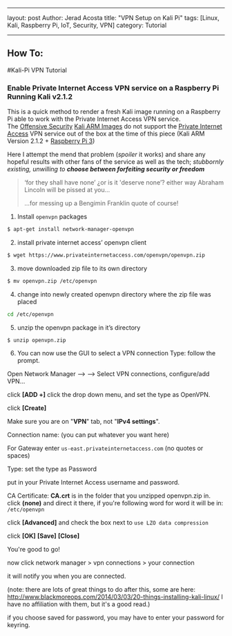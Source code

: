 - - -
layout: post
Author: Jerad Acosta
title: "VPN Setup on Kali Pi"
tags: [Linux, Kali, Raspberry Pi, IoT, Security, VPN]
category: Tutorial
- - -

## How To:

#Kali-Pi VPN Tutorial

### Enable Private Internet Access VPN service on a Raspberry Pi Running Kali v2.1.2

This is a quick method to render a fresh Kali image running on a Raspberry Pi able to work with the Private Internet Access VPN service.  
The [Offensive Security](https://www.offensive-security.com) [Kali ARM Images](https://www.offensive-security.com/kali-linux-arm-images/) do not support the [Private Internet Access](https://www.privateinternetaccess.com/) VPN service out of the box at the time of this piece (Kali ARM Version 2.1.2 + [Raspberry Pi 3](http://amzn.to/2o8mvpO))


Here I attempt the mend that problem (*spoiler* it works) and share any hopeful results with other fans of the service as well as the tech; _stubbornly existing, unwilling to **choose between forfeiting security or freedom**_
> ‘for they shall have none’
> ¿or is it 'deserve none’?
> either way Abraham Lincoln will be pissed at you...
>
>	...for messing up a Bengimin Franklin quote of course!


1. Install `openvpn` packages
```bash
$ apt-get install network-manager-openvpn
```

2. install private internet access’ openvpn client
```bash
$ wget https://www.privateinternetaccess.com/openvpn/openvpn.zip
```
3. move downloaded zip file to its own directory
```bash
$ mv openvpn.zip /etc/openvpn
```
4. change into newly created openvpn directory where the zip file was placed
```bash
cd /etc/openvpn
```

5. unzip the openvpn package in it’s directory
```bash
$ unzip openvpn.zip
```
6. You can now use the GUI to select a VPN connection Type: follow the prompt.


Open Network Manager -->
--> Select VPN connections, configure/add VPN...

click   **[ADD +]**   click the drop down menu, and set the type as OpenVPN.

click   **[Create]**

Make sure you are on "**VPN**" tab, not "**IPv4 settings**".

Connection name: (you can put whatever you want here)

For Gateway enter `us-east.privateinternetaccess.com` (no quotes or spaces)

Type: set the type as Password

put in your Private Internet Access username and password.

CA Certificate:  **CA.crt** is in the folder that you unzipped openvpn.zip in.
click **(none)** and direct it there, if you're following word for word it will be in:  
`/etc/openvpn`

click **[Advanced]** and check the box next to `use LZO data compression`

click **[OK]** **[Save]** **[Close]**

You're good to go!

now click network manager > vpn connections > your connection

it will notify you when you are connected.

(note: there are lots of great things to do after this, some are here: http://www.blackmoreops.com/2014/03/03/20-things-installing-kali-linux/ I have no affiliation with them, but it's a good read.)

if you choose saved for password, you may have to enter your password for keyring.